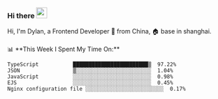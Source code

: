 ### Hi there <img src="https://media.giphy.com/media/hvRJCLFzcasrR4ia7z/giphy.gif" width="25px">

<!-- ![visitors](https://visitor-badge.glitch.me/badge?page_id=dislfyer.dislfyer) --!>

Hi, I'm Dylan, a Frontend Developer 🚀 from China, 🏠 base in shanghai.
<br/>
<br/>

📊 **This Week I Spent My Time On:**


<!--START_SECTION:waka-->

```text
TypeScript           ████████████████████████▒  97.22%
JSON                 ▒░░░░░░░░░░░░░░░░░░░░░░░░  1.04%
JavaScript           ░░░░░░░░░░░░░░░░░░░░░░░░░  0.98%
EJS                  ░░░░░░░░░░░░░░░░░░░░░░░░░  0.45%
Nginx configuration file ░░░░░░░░░░░░░░░░░░░░░░░░░  0.17%
```

<!--END_SECTION:waka-->

<!--
**About Me:**
 -->
